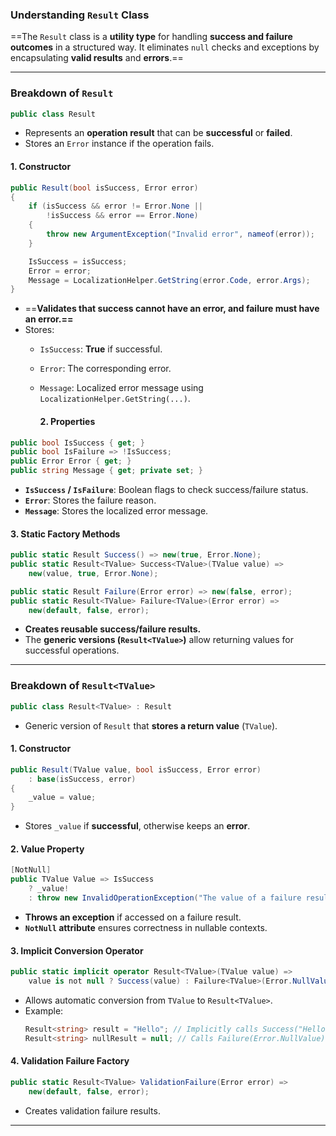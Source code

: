 ### **Understanding `Result` Class**
==The `Result` class is a **utility type** for handling **success and failure outcomes** in a structured way. It eliminates `null` checks and exceptions by encapsulating **valid results** and **errors**.==

---

### **Breakdown of `Result`**
```csharp
public class Result
```
- Represents an **operation result** that can be **successful** or **failed**.
- Stores an `Error` instance if the operation fails.

#### **1. Constructor**
```csharp
public Result(bool isSuccess, Error error)
{
    if (isSuccess && error != Error.None ||
        !isSuccess && error == Error.None)
    {
        throw new ArgumentException("Invalid error", nameof(error));
    }

    IsSuccess = isSuccess;
    Error = error;
    Message = LocalizationHelper.GetString(error.Code, error.Args);
}
```
- ==**Validates that success cannot have an error, and failure must have an error.==**
- Stores:
  - `IsSuccess`: **True** if successful.
  - `Error`: The corresponding error.
  - `Message`: Localized error message using `LocalizationHelper.GetString(...)`.

	#### **2. Properties**
```csharp
public bool IsSuccess { get; }
public bool IsFailure => !IsSuccess;
public Error Error { get; }
public string Message { get; private set; }
```
- **`IsSuccess` / `IsFailure`**: Boolean flags to check success/failure status.
- **`Error`**: Stores the failure reason.
- **`Message`**: Stores the localized error message.

#### **3. Static Factory Methods**
```csharp
public static Result Success() => new(true, Error.None);
public static Result<TValue> Success<TValue>(TValue value) =>
    new(value, true, Error.None);

public static Result Failure(Error error) => new(false, error);
public static Result<TValue> Failure<TValue>(Error error) =>
    new(default, false, error);
```
- **Creates reusable success/failure results.**
- The **generic versions (`Result<TValue>`)** allow returning values for successful operations.

---

### **Breakdown of `Result<TValue>`**
```csharp
public class Result<TValue> : Result
```
- Generic version of `Result` that **stores a return value** (`TValue`).

#### **1. Constructor**
```csharp
public Result(TValue value, bool isSuccess, Error error)
    : base(isSuccess, error)
{
    _value = value;
}
```
- Stores `_value` if **successful**, otherwise keeps an **error**.

#### **2. Value Property**
```csharp
[NotNull]
public TValue Value => IsSuccess
    ? _value!
    : throw new InvalidOperationException("The value of a failure result can't be accessed.");
```
- **Throws an exception** if accessed on a failure result.
- **`NotNull` attribute** ensures correctness in nullable contexts.

#### **3. Implicit Conversion Operator**
```csharp
public static implicit operator Result<TValue>(TValue value) =>
    value is not null ? Success(value) : Failure<TValue>(Error.NullValue);
```
- Allows automatic conversion from `TValue` to `Result<TValue>`.
- Example:
  ```csharp
  Result<string> result = "Hello"; // Implicitly calls Success("Hello")
  Result<string> nullResult = null; // Calls Failure(Error.NullValue)
  ```

#### **4. Validation Failure Factory**
```csharp
public static Result<TValue> ValidationFailure(Error error) =>
    new(default, false, error);
```
- Creates validation failure results.

---
